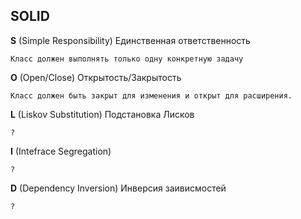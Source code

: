 ## SOLID
**S** (Simple Responsibility) Единственная ответственность
    
    Класс должен выполнять только одну конкретную задачу 

**O** (Open/Close) Открытость/Закрытость

    Класс должен быть закрыт для изменения и открыт для расширения.

**L** (Liskov Substitution) Подстановка Лисков

    ?

**I** (Intefrace Segregation) 
    
    ?
    
**D** (Dependency Inversion) Инверсия заивисмостей

    ?